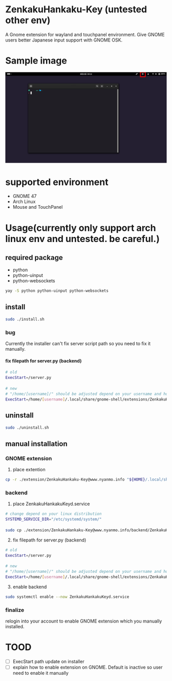 # ZenkakuHankaku-Key (untested other env)
A Gnome extension for wayland and touchpanel environment. Give GNOME users better Japanese input support with GNOME OSK.

# Sample image
 ![サンプル画像](./metadata/sample画像.png)

# supported environment
- GNOME 47 
- Arch Linux
- Mouse and TouchPanel

# Usage(currently only support arch linux env and untested. be careful.)
## required package
- python
- python-uinput
- python-websockets
```bash
yay -S python python-uinput python-websockets
```

## install
```bash
sudo ./install.sh
```
### bug
 Currently the installer can't fix server script path so you need to fix it manually.  
#### fix filepath for server.py (backend)
```bash
# old
ExecStart=/server.py

# new
# "/home/[username]/" should be adjusted depend on your username and home directory path.
ExecStart=/home/[username]/.local/share/gnome-shell/extensions/ZenkakuHankaku-Key@www.nyanmo.info/backend/server.py
```

## uninstall
```bash
sudo ./uninstall.sh
```

## manual installation
### GNOME extension
1. place extention
```bash
cp -r ./extension/ZenkakuHankaku-Key@www.nyanmo.info "${HOME}/.local/share/gnome-shell/extensions/ZenkakuHankaku-Key@www.nyanmo.info"
```

### backend
1. place ZenkakuHankakuKeyd.service 
```bash
# change depend on your linux distribution
SYSTEMD_SERVICE_DIR="/etc/systemd/system/"

sudo cp ./extension/ZenkakuHankaku-Key@www.nyanmo.info/backend/ZenkakuHankakuKeyd.service "${SYSTEMD_SERVICE_DIR}ZenkakuHankakuKeyd.service"
```
2. fix filepath for server.py (backend)
```bash
# old
ExecStart=/server.py

# new
# "/home/[username]/" should be adjusted depend on your username and home directory path.
ExecStart=/home/[username]/.local/share/gnome-shell/extensions/ZenkakuHankaku-Key@www.nyanmo.info/backend/server.py
```
3. enable backend
```bash
sudo systemctl enable --now ZenkakuHankakuKeyd.service 
```

### finalize
 relogin into your account to enable GNOME extension which you manually installed.

# TOOD
- [ ] ExecStart path update on installer
- [ ] explain how to enable extension on GNOME. Default is inactive so user need to enable it manually 
